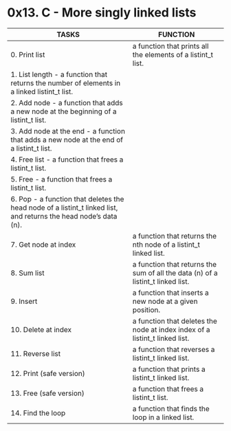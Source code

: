 # 0x13. C - More singly linked lists
| TASKS | FUNCTION |
| --- | --- |
| 0. Print list | a function that prints all the elements of a listint_t list. |
| 1. List length - a function that returns the number of elements in a linked listint_t list. |
| 2. Add node - a function that adds a new node at the beginning of a listint_t list. |
| 3. Add node at the end - a function that adds a new node at the end of a listint_t list. |
| 4. Free list - a function that frees a listint_t list. |
| 5. Free - a function that frees a listint_t list. |
| 6. Pop - a function that deletes the head node of a listint_t linked list, and returns the head node’s data (n). |
| 7. Get node at index | a function that returns the nth node of a listint_t linked list. |
| 8. Sum list | a function that returns the sum of all the data (n) of a listint_t linked list. |
| 9. Insert | a function that inserts a new node at a given position. |
| 10. Delete at index | a function that deletes the node at index index of a listint_t linked list. |
| 11. Reverse list | a function that reverses a listint_t linked list. |
| 12. Print (safe version) | a function that prints a listint_t linked list. |
| 13. Free (safe version) | a function that frees a listint_t list. |
| 14. Find the loop | a function that finds the loop in a linked list. |

